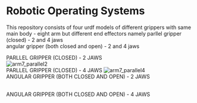# Robotic Operating Systems
   
   This repository consists of four urdf models of different grippers with same main body - eight arm but different end effectors
   namely     parllel gripper (closed) - 2 and 4 jaws <br/>
              angular gripper (both closed and open) - 2 and 4 jaws
              
              
 PARLLEL GRIPPER (CLOSED) - 2 JAWS            
![arm7_parallel2](https://user-images.githubusercontent.com/60285438/119926684-72ae7400-bf95-11eb-898d-e4e34426af19.gif)
<br/>
 PARLLEL GRIPPER (CLOSED) - 4 JAWS 
![arm7_parallel4](https://user-images.githubusercontent.com/60285438/119926778-a38ea900-bf95-11eb-8a5a-e0dbae08f47d.gif)
<br/>
ANGULAR GRIPPER (BOTH CLOSED AND OPEN) - 2 JAWS

<br/>
ANGULAR GRIPPER (BOTH CLOSED AND OPEN) - 4 JAWS

